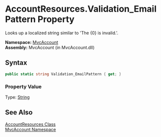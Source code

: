 AccountResources.Validation_EmailPattern Property
=================================================
Looks up a localized string similar to 'The {0} is invalid.'.

**Namespace:** [MvcAccount][1]  
**Assembly:** MvcAccount (in MvcAccount.dll)

Syntax
------

```csharp
public static string Validation_EmailPattern { get; }
```

### Property Value
Type: [String][2]

See Also
--------
[AccountResources Class][3]  
[MvcAccount Namespace][1]  

[1]: ../README.md
[2]: http://msdn.microsoft.com/en-us/library/s1wwdcbf
[3]: README.md